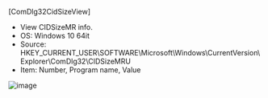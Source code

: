 [ComDlg32CidSizeView]
- View CIDSizeMR info.
- OS: Windows 10 64it
- Source:  HKEY_CURRENT_USER\SOFTWARE\Microsoft\Windows\CurrentVersion\Explorer\ComDlg32\CIDSizeMRU
- Item: Number, Program name, Value

![image](https://user-images.githubusercontent.com/69110090/93367289-4596b700-f887-11ea-84db-9daeffef08ab.png)

